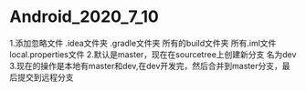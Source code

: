 # Android_2020_7_10
1.添加忽略文件
    .idea文件夹
    .gradle文件夹
    所有的build文件夹
    所有.iml文件
    local.properties文件
2.默认是master，现在在sourcetree上创建新分支 名为dev
3.现在的操作是本地有master和dev,在dev开发完，然后合并到master分支，最后提交到远程分支